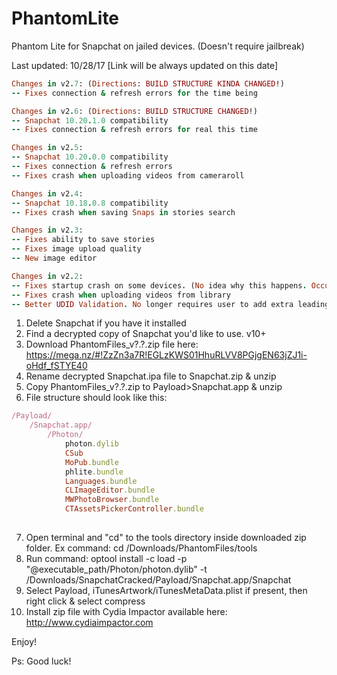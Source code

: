 # PhantomLite
Phantom Lite for Snapchat on jailed devices. (Doesn't require jailbreak)

Last updated: 10/28/17 [Link will be always updated on this date]

```ruby
Changes in v2.7: (Directions: BUILD STRUCTURE KINDA CHANGED!)
-- Fixes connection & refresh errors for the time being

```

```ruby
Changes in v2.6: (Directions: BUILD STRUCTURE CHANGED!)
-- Snapchat 10.20.1.0 compatibility
-- Fixes connection & refresh errors for real this time

```

```ruby
Changes in v2.5:
-- Snapchat 10.20.0.0 compatibility
-- Fixes connection & refresh errors
-- Fixes crash when uploading videos from cameraroll

```
```ruby
Changes in v2.4:
-- Snapchat 10.18.0.8 compatibility
-- Fixes crash when saving Snaps in stories search

```
```ruby
Changes in v2.3:
-- Fixes ability to save stories
-- Fixes image upload quality
-- New image editor
```
```ruby
Changes in v2.2:
-- Fixes startup crash on some devices. (No idea why this happens. Occurs on 5c AFAIK)
-- Fixes crash when uploading videos from library
-- Better UDID Validation. No longer requires user to add extra leading 0's to the ECID. 
```
1. Delete Snapchat if you have it installed
2. Find a decrypted copy of Snapchat you'd like to use. v10+
3. Download PhantomFiles_v?.?.zip file here: https://mega.nz/#!ZzZn3a7R!EGLzKWS01HhuRLVV8PGjgEN63jZJ1i-oHdf_fSTYE40
4. Rename decrypted Snapchat.ipa file to Snapchat.zip & unzip
5. Copy PhantomFiles_v?.?.zip to Payload>Snapchat.app & unzip
6. File structure should look like this:
```ruby
/Payload/
	/Snapchat.app/
		/Photon/
			photon.dylib
			CSub
			MoPub.bundle
			phlite.bundle
			Languages.bundle
			CLImageEditor.bundle
			MWPhotoBrowser.bundle
			CTAssetsPickerController.bundle
			
```
7. Open terminal and "cd" to the tools directory inside downloaded zip folder. Ex command: cd /Downloads/PhantomFiles/tools 
8. Run command: optool install -c load -p "@executable_path/Photon/photon.dylib" -t /Downloads/SnapchatCracked/Payload/Snapchat.app/Snapchat
9. Select Payload, iTunesArtwork/iTunesMetaData.plist if present, then right click & select compress
10. Install zip file with Cydia Impactor available here: http://www.cydiaimpactor.com

Enjoy!

Ps: Good luck!
